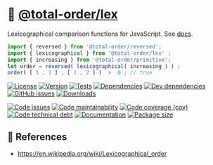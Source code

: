 :dango: [@total-order/lex](https://total-order.github.io/lex)
==

Lexicographical comparison functions for JavaScript.
See [docs](https://total-order.github.io/lex/index.html).

```js
import { reversed } from '@total-order/reversed';
import { lexicographical } from '@total-order/lex' ;
import { increasing } from '@total-order/primitive';
let order = reversed( lexicographical( increasing ) ) ;
order( [ 1 , 1 ] , [ 1 , 2 ] )  >  0 ; // true
```

[![License](https://img.shields.io/github/license/total-order/lex.svg)](https://raw.githubusercontent.com/total-order/lex/main/LICENSE)
[![Version](https://img.shields.io/npm/v/@total-order/lex.svg)](https://www.npmjs.org/package/@total-order/lex)
[![Tests](https://img.shields.io/github/workflow/status/total-order/lex/ci:test?event=push&label=tests)](https://github.com/total-order/lex/actions/workflows/ci:test.yml?query=branch:main)
[![Dependencies](https://img.shields.io/david/total-order/lex.svg)](https://david-dm.org/total-order/lex)
[![Dev dependencies](https://img.shields.io/david/dev/total-order/lex.svg)](https://david-dm.org/total-order/lex?type=dev)
[![GitHub issues](https://img.shields.io/github/issues/total-order/lex.svg)](https://github.com/total-order/lex/issues)
[![Downloads](https://img.shields.io/npm/dm/@total-order/lex.svg)](https://www.npmjs.org/package/@total-order/lex)

[![Code issues](https://img.shields.io/codeclimate/issues/total-order/lex.svg)](https://codeclimate.com/github/total-order/lex/issues)
[![Code maintainability](https://img.shields.io/codeclimate/maintainability/total-order/lex.svg)](https://codeclimate.com/github/total-order/lex/trends/churn)
[![Code coverage (cov)](https://img.shields.io/codecov/c/gh/total-order/lex/main.svg)](https://codecov.io/gh/total-order/lex)
[![Code technical debt](https://img.shields.io/codeclimate/tech-debt/total-order/lex.svg)](https://codeclimate.com/github/total-order/lex/trends/technical_debt)
[![Documentation](https://total-order.github.io/lex/badge.svg)](https://total-order.github.io/lex/source.html)
[![Package size](https://img.shields.io/bundlephobia/minzip/@total-order/lex)](https://bundlephobia.com/result?p=@total-order/lex)

## :scroll: References

  - https://en.wikipedia.org/wiki/Lexicographical_order
